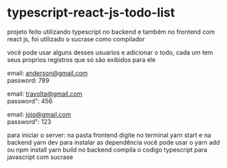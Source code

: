 # typescript-react-js-todo-list

projeto feito utilizando typescript no backend e também no frontend com react js, foi utilizado o sucrase como compilador

você pode usar alguns desses usuarios e adicionar o todo, cada um tem seus proprios registros que só são exibidos para ele


email: anderson@gmail.com<br>
password: 789<br>

email: travolta@gmail.com<br>
password": 456<br>

email: jojo@gmail.com<br>
password": 123<br>
     
   

    


  
  para iniciar o server: na pasta frontend digite no terminal yarn start e na backend yarn dev
  para instalar as dependência  você pode usar o yarn add ou npm install
  yarn build no backend compila o codigo typescript para javascript com sucrase

